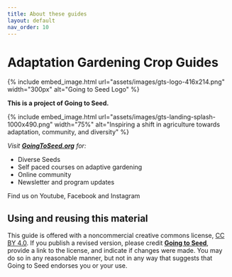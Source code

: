 ```yaml
---
title: About these guides
layout: default
nav_order: 10
---
```


# Adaptation Gardening Crop Guides

{% include embed_image.html
    url="assets/images/gts-logo-416x214.png"
    width="300px"
    alt="Going to Seed Logo"
%}

**This is a project of Going to Seed.**

{% include embed_image.html
    url="assets/images/gts-landing-splash-1000x490.png"
    width="75%"
    alt="Inspiring a shift in agriculture towards adaptation, community, and diversity"
%}

_Visit **[GoingToSeed.org](https://goingtoseed.org/)** for:_

- Diverse Seeds
- Self paced courses on adaptive gardening
- Online community
- Newsletter and program updates

Find us on Youtube, Facebook and Instagram

## Using and reusing this material

This guide is offered with a noncommercial creative commons license, [CC BY 4.0](https://creativecommons.org/licenses/by/4.0/). If you publish a revised version, please credit **[Going to Seed](https://goingtoseed.org/)**, provide a link to the license, and indicate if changes were made. You may do so in any reasonable manner, but not in any way that suggests that Going to Seed endorses you or your use.
